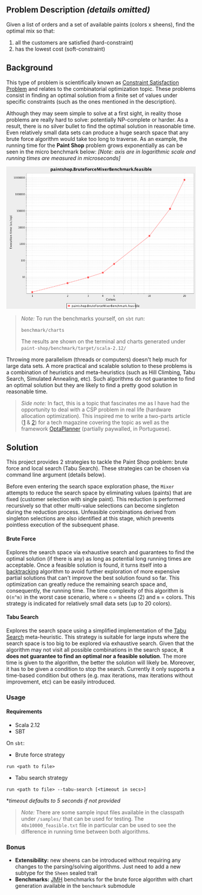 Problem Description *(details omitted)*
---------------------------------------
Given a list of orders and a set of available paints (colors x sheens), find the optimal mix so that:
1. all the customers are satisfied (hard-constraint)
2. has the lowest cost (soft-constraint)
 
 
Background
----------

This type of problem is scientifically known as [Constraint Satisfaction Problem](https://en.wikipedia.org/wiki/Constraint_satisfaction_problem)
and relates to the combinatorial optimization topic. These problems consist in finding an optimal solution
from a finite set of values under specific constraints (such as the ones mentioned in the description). 

Although they may seem simple to solve at a first sight, in reality those problems are really hard to solve: potentially
NP-complete or harder. As a result, there is no silver bullet to find the optimal solution in reasonable time. Even
relatively small data sets can produce a huge search space that any brute force algorithm would take too long to traverse.
As an example, the running time for the **Paint Shop** problem grows exponentially as can be seen in the micro benchmark
below: *[Note: axis are in logarithmic scale and running times are measured in microseconds]*

![Brute force benchmark](src/main/resources/misc/BruteForceMixerBenchmark.png)


>*Note:* To run the benchmarks yourself, on `sbt` run:
>```
>benchmark/charts
>```
>The results are shown on the terminal and charts generated under `paint-shop/benchmark/target/scala-2.12/`


Throwing more parallelism (threads or computers) doesn't help much for large data sets. A more practical and scalable 
solution to these problems is a combination of heuristics and meta-heuristics (such as Hill Climbing, Tabu Search,
Simulated Annealing, etc). Such algorithms do not guarantee to find an optimal solution but they are likely to find a
pretty good solution in reasonable time.

>*Side note:* In fact, this is a topic that fascinates me as I have had the opportunity to deal with a CSP problem in real 
life (hardware allocation optimization). This inspired me to write a two-parts article
([1](http://www.devmedia.com.br/red-hat-resolvendo-problemas-de-planejamento-com-optaplanner-parte-1/31981) \&
[2](http://www.devmedia.com.br/como-escolher-o-algoritmo-mais-eficiente-com-optaplanner-parte-2/32085)) for a tech 
magazine covering the topic as well as the framework [OptaPlanner](http://www.optaplanner.org/) (partially paywalled,
in Portuguese).




Solution
--------
This project provides 2 strategies to tackle the Paint Shop problem: brute force and local search (Tabu Search).
These strategies can be chosen via command line argument (details below).

Before even entering the search space exploration phase, the `Mixer` attempts to reduce the search space by eliminating
values (paints) that are fixed (customer selection with single paint). This reduction is performed recursively so that
other multi-value selections can become singleton during the reduction process. Unfeasible combinations derived from
singleton selections are also identified at this stage, which prevents pointless execution of the subsequent phase.  

#### Brute Force
Explores the search space via exhaustive search and guarantees to find the optimal solution (if there is any) as long
as potential long running times are acceptable. Once a feasible solution is found, it turns itself into a 
[backtracking](https://en.wikipedia.org/wiki/Backtracking) algorithm to avoid further exploration of more expensive 
partial solutions that can't improve the best solution found so far. This optimization can greatly reduce the remaining
search space and, consequently, the running time.
The time complexity of this algorithm is `O(n^m)` in the worst case scenario, where `n` = sheens (2) and `m` = colors. 
This strategy is indicated for relatively small data sets (up to 20 colors). 

#### Tabu Search
Explores the search space using a simplified implementation of the [Tabu Search](https://en.wikipedia.org/wiki/Tabu_search)
meta-heuristic. This strategy is suitable for large inputs where the search space is too big to be explored via exhaustive
search. Given that the algorithm may not visit all possible combinations in the search space, **it does not guarantee to find 
an optimal nor a feasible solution**. The more time is given to the algorithm, the better the solution will likely be.
Moreover, it has to be given a condition to stop the search. Currently it only supports a time-based condition but others
(e.g. max iterations, max iterations without improvement, etc) can be easily introduced. 

### Usage
#### Requirements
- Scala 2.12
- SBT

On `sbt`:

* Brute force strategy
```
run <path to file>
```

* Tabu search strategy
```
run <path to file> --tabu-search [<timeout in secs>]
```
**timeout defaults to 5 seconds if not provided*

>*Note:* There are some sample input files available in the classpath under `/samples/` that can be used for testing.
The `40x10000_feasible.txt` file in particular can be used to see the difference in running time between both algorithms.

### Bonus

- **Extensibility:** new sheens can be introduced without requiring any changes to the parsing/solving algorithms. Just
need to add a new subtype for the `Sheen` sealed trait
- **Benchmarks:** [JMH](http://openjdk.java.net/projects/code-tools/jmh) benchmarks for the brute force algorithm with
chart generation available in the `benchmark` submodule
 
